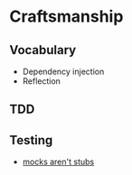 # Craftsmanship

## Vocabulary

- Dependency injection
- Reflection
    
## TDD

## Testing

- [mocks aren't stubs](https://martinfowler.com/articles/mocksArentStubs.html)
